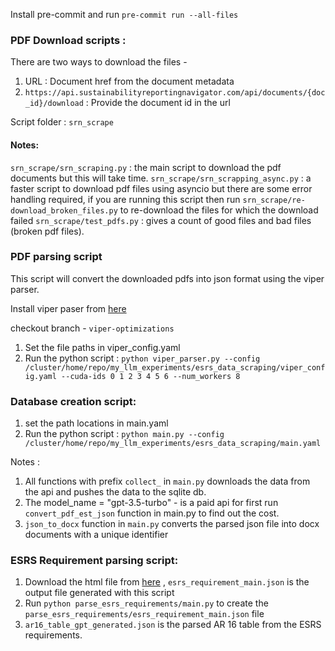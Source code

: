 Install pre-commit and run `pre-commit run --all-files`


### PDF Download scripts :
There are two ways to download the files -

1. URL : Document href from the document metadata
2. `https://api.sustainabilityreportingnavigator.com/api/documents/{doc_id}/download` : Provide the document  id in the url

Script folder : `srn_scrape`

#### Notes:
`srn_scrape/srn_scraping.py` : the main script to download the pdf documents but this will take time.
`srn_scrape/srn_scrapping_async.py` : a faster script to download pdf files using asyncio but there are some error handling required, 
if you are running this script then run `srn_scrape/re-download_broken_files.py` to re-download the files for which the download failed 
`srn_scrape/test_pdfs.py` : gives a count of good files and bad files (broken pdf files).

### PDF parsing script
This script will convert the downloaded pdfs into json format using the viper parser.

Install viper paser from [here](https://gitlab.cc-asp.fraunhofer.de/ppradhan/viper.git)

checkout branch - `viper-optimizations`

1. Set the file paths in viper_config.yaml
2. Run the python script : `python viper_parser.py --config /cluster/home/repo/my_llm_experiments/esrs_data_scraping/viper_config.yaml --cuda-ids 0 1 2 3 4 5 6 --num_workers 8`


### Database creation script:

1. set the path locations in main.yaml
2. Run the python script : `python main.py --config /cluster/home/repo/my_llm_experiments/esrs_data_scraping/main.yaml`

Notes :
1. All functions with prefix `collect_` in `main.py` downloads the data from the api and pushes the data to the sqlite db.
2. The model_name = "gpt-3.5-turbo" - is a paid api for first run `convert_pdf_est_json` function in main.py to find out the cost.
3. `json_to_docx` function in `main.py` converts the parsed json file into docx documents with a unique identifier  


### ESRS Requirement parsing script:

1. Download the html file from [here](https://eur-lex.europa.eu/legal-content/EN/TXT/HTML/?uri=PI_COM:C(2023)5303) , `esrs_requirement_main.json` is the output file generated with this script
2. Run `python parse_esrs_requirements/main.py` to create the `parse_esrs_requirements/esrs_requirement_main.json` file 
3. `ar16_table_gpt_generated.json` is the parsed AR 16 table from the ESRS requirements.

